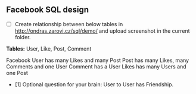 ## Facebook SQL design

* [ ] Create relationship between below tables in http://ondras.zarovi.cz/sql/demo/ and upload screenshot in the current folder.

**Tables:** User, Like, Post, Comment

Facebook User has many Likes and many Post
Post has many Likes, many Comments and one User
Comment has a User
Likes has many Users and one Post

* [1] Optional question for your brain: User to User has Friendship.
